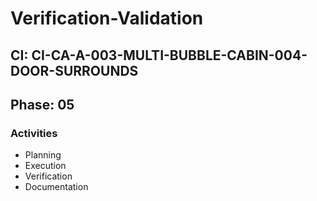 # Verification-Validation

## CI: CI-CA-A-003-MULTI-BUBBLE-CABIN-004-DOOR-SURROUNDS
## Phase: 05

### Activities
- Planning
- Execution
- Verification
- Documentation
